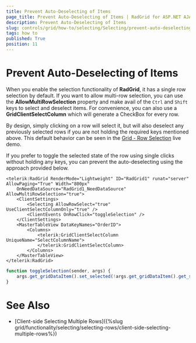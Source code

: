 ```yaml
---
title: Prevent Auto-Deselecting of Items
page_title: Prevent Auto-Deselecting of Items | RadGrid for ASP.NET AJAX Documentation
description: Prevent Auto-Deselecting of Items
slug: controls/grid/how-to/selecting/Selecting/prevent-auto-deselecting-of-items
tags: how to
published: True
position: 11
---
```


# Prevent Auto-Deselecting of Items

When you enable the selection functionality of **RadGrid**, it has a single row selection by default. If you want to allow multi-row selection, you can use the **AllowMultiRowSelection** property and make avail of the `Ctrl` and `Shift` keys to select and deselect items. For convenience, you can also use a **GridClientSelectColumn** which will generate a CheckBox for every row.

By design, simply clicking on a row will select it, but will also deselect any previously selected rows if you are not holding the required keys mentioned above. This default behavior can be seen in the [Grid - Row Selection](https://demos.telerik.com/aspnet-ajax/grid/examples/functionality/selecting/row-selection/defaultcs.aspx)  live demo.

If you prefer to toggle the selected state of the row using single clicks without holding any keys, you can prevent the auto-deselecting using the approach provided below.

````ASP.NET
<telerik:RadGrid RenderMode="Lightweight" ID="RadGrid1" runat="server" AllowPaging="True" Width="800px"
    OnNeedDataSource="RadGrid1_NeedDataSource" AllowMultiRowSelection="true">
    <ClientSettings>
        <Selecting AllowRowSelect="true" UseClientSelectColumnOnly="true" />
        <ClientEvents OnRowClick="toggleSelection" />
    </ClientSettings>
    <MasterTableView DataKeyNames="OrderID">
        <Columns>
            <telerik:GridClientSelectColumn UniqueName="SelectColumnName">
            </telerik:GridClientSelectColumn>
        </Columns>
    </MasterTableView>
</telerik:RadGrid>
````
````JavaScript
function toggleSelection(sender, args) {
    args.get_gridDataItem().set_selected(!args.get_gridDataItem().get_selected());
}
````

# See Also

 * [Client-side Selecting Multiple Rows]({%slug grid/functionality/selecting/selecting-rows/client-side-selecting-multiple-rows%})

